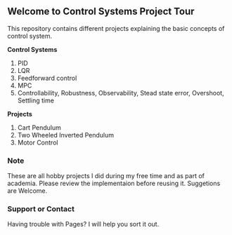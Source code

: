 ## Welcome to Control Systems Project Tour

This repository contains different projects explaining the basic concepts of control system.

**Control Systems**
1. PID
2. LQR
3. Feedforward control
4. MPC
5. Controllability, Robustness, Observability, Stead state error, Overshoot, Settling time

**Projects**
1. Cart Pendulum
2. Two Wheeled Inverted Pendulum
3. Motor Control

### Note

These are all hobby projects I did during my free time and as part of academia. Please review the implementaion before reusing it. Suggetions are Welcome. 

### Support or Contact

Having trouble with Pages? I will help you sort it out.
